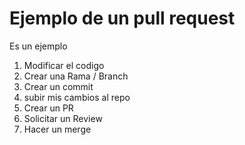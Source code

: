 # Ejemplo de un pull request 
Es un ejemplo

1. Modificar el codigo
2. Crear una Rama / Branch 
3. Crear un commit 
4. subir mis cambios al repo 
5. Crear un PR
6. Solicitar un Review
7. Hacer un merge
